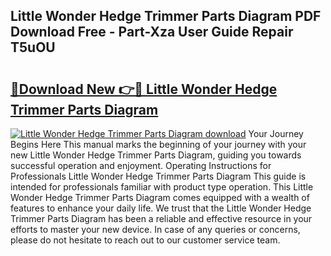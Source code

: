 ## Little Wonder Hedge Trimmer Parts Diagram PDF Download Free - Part-Xza User Guide Repair T5uOU

# <h2><a href="http://dfiffdf.blite.top/?on=Little+Wonder+Hedge+Trimmer+Parts+Diagram">🔗Download New 👉🔴 Little Wonder Hedge Trimmer Parts Diagram</a></h2>

[![Little Wonder Hedge Trimmer Parts Diagram download](https://i.imgur.com/lujVjoI.png)](http://dfiffdf.blite.top/?on=Little+Wonder+Hedge+Trimmer+Parts+Diagram)
Your Journey Begins Here This manual marks the beginning of your journey with your new Little Wonder Hedge Trimmer Parts Diagram, guiding you towards successful operation and enjoyment. Operating Instructions for Professionals Little Wonder Hedge Trimmer Parts Diagram This guide is intended for professionals familiar with product type operation. This Little Wonder Hedge Trimmer Parts Diagram comes equipped with a wealth of features to enhance your daily life. We trust that the Little Wonder Hedge Trimmer Parts Diagram has been a reliable and effective resource in your efforts to master your new device. In case of any queries or concerns, please do not hesitate to reach out to our customer service team.
